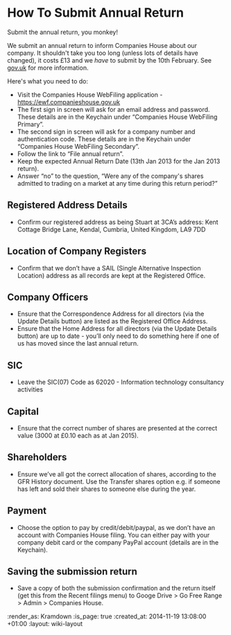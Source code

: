 How To Submit Annual Return
===========================

Submit the annual return, you monkey!

We submit an annual return to inform Companies House about our company. It shouldn't take you too long (unless lots of details have changed), it costs £13 and we *have* to submit by the 10th February. See [gov.uk](https://www.gov.uk/file-an-annual-return-with-companies-house) for more information.

Here's what you need to do:

* Visit the Companies House WebFiling application - https://ewf.companieshouse.gov.uk
* The first sign in screen will ask for an email address and password. These details are in the Keychain under “Companies House WebFiling Primary”.
* The second sign in screen will ask for a company number and authentication code. These details are in the Keychain under “Companies House WebFiling Secondary”.
* Follow the link to “File annual return”.
* Keep the expected Annual Return Date (13th Jan 2013 for the Jan 2013 return).
* Answer “no” to the question, “Were any of the company's shares admitted to trading on a market at any time during this return period?”

## Registered Address Details
* Confirm our registered address as being Stuart at 3CA’s address: Kent Cottage Bridge Lane, Kendal, Cumbria, United Kingdom, LA9 7DD

## Location of Company Registers
* Confirm that we don’t have a SAIL (Single Alternative Inspection Location) address as all records are kept at the Registered Office.

## Company Officers
* Ensure that the Correspondence Address for all directors (via the Update Details button) are listed as the Registered Office Address.
* Ensure that the Home Address for all directors (via the Update Details button) are up to date - you’ll only need to do something here if one of us has moved since the last annual return.

## SIC
* Leave the SIC(07) Code as 62020 - Information technology consultancy activities

## Capital
* Ensure that the correct number of shares are presented at the correct value (3000 at £0.10 each as at Jan 2015).

## Shareholders
* Ensure we’ve all got the correct allocation of shares, according to the GFR History document. Use the Transfer shares option e.g. if someone has left and sold their shares to someone else during the year.

## Payment
* Choose the option to pay by credit/debit/paypal, as we don’t have an account with Companies House filing. You can either pay with your company debit card or the company PayPal account (details are in the Keychain).

## Saving the submission return
* Save a copy of both the submission confirmation and the return itself (get this from the Recent filings menu) to Googe Drive > Go Free Range > Admin > Companies House.

:render_as: Kramdown
:is_page: true
:created_at: 2014-11-19 13:08:00 +01:00
:layout: wiki-layout
